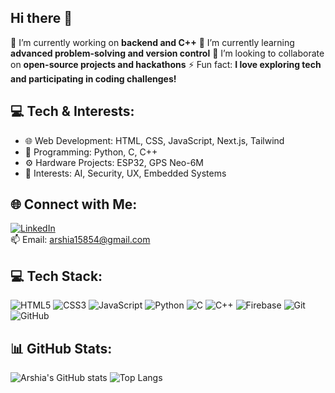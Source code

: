 ## Hi there 👋
🔭 I’m currently working on **backend and C++**
🌱 I’m currently learning **advanced problem-solving and version control**
👯 I’m looking to collaborate on **open-source projects and hackathons**
⚡ Fun fact: **I love exploring tech and participating in coding challenges!**

## 💻 Tech & Interests:
- 🌐 Web Development: HTML, CSS, JavaScript, Next.js, Tailwind
- 🧠 Programming: Python, C, C++
- ⚙️ Hardware Projects: ESP32, GPS Neo-6M
- 🧩 Interests: AI, Security, UX, Embedded Systems

## 🌐 Connect with Me:
[![LinkedIn](https://img.shields.io/badge/LinkedIn-blue?logo=linkedin)](https://linkedin.com/in/YOUR_USERNAME)  
📫 Email: arshia15854@gmail.com

## 💻 Tech Stack:
![HTML5](https://img.shields.io/badge/-HTML5-E34F26?logo=html5&logoColor=white)
![CSS3](https://img.shields.io/badge/-CSS3-1572B6?logo=css3)
![JavaScript](https://img.shields.io/badge/-JavaScript-F7DF1E?logo=javascript&logoColor=black)
![Python](https://img.shields.io/badge/-Python-3776AB?logo=python)
![C](https://img.shields.io/badge/-C-A8B9CC?logo=c)
![C++](https://img.shields.io/badge/-C++-00599C?logo=c%2B%2B)
![Firebase](https://img.shields.io/badge/-Firebase-FFCA28?logo=firebase)
![Git](https://img.shields.io/badge/-Git-F05032?logo=git)
![GitHub](https://img.shields.io/badge/-GitHub-181717?logo=github)

## 📊 GitHub Stats:
![Arshia's GitHub stats](https://github-readme-stats.vercel.app/api?username=arshia15854&show_icons=true&theme=tokyonight)
![Top Langs](https://github-readme-stats.vercel.app/api/top-langs/?username=arshia15854&layout=compact&theme=tokyonight)




